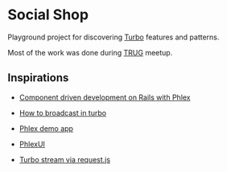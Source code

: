 # Social Shop

Playground project for discovering [Turbo](https://github.com/hotwired/turbo-rails) features and patterns.

Most of the work was done during [TRUG](https://trug.pl/) meetup.


## Inspirations

* [Component driven development on Rails with Phlex](https://fly.io/ruby-dispatch/component-driven-development-on-rails-with-phlex/)

* [How to broadcast in turbo](https://blog.corsego.com/turbo-hotwire-broadcasts)

* [Phlex demo app](https://github.com/rubymonolith/demo)

* [PhlexUI](https://phlexui.com/)

* [Turbo stream via request.js](https://jasonchee.me/writings/rails-requestjs/)
